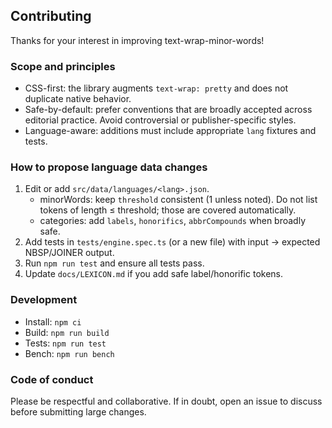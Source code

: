 ## Contributing

Thanks for your interest in improving text-wrap-minor-words!

### Scope and principles

- CSS-first: the library augments `text-wrap: pretty` and does not duplicate native behavior.
- Safe-by-default: prefer conventions that are broadly accepted across editorial practice. Avoid controversial or publisher-specific styles.
- Language-aware: additions must include appropriate `lang` fixtures and tests.

### How to propose language data changes

1. Edit or add `src/data/languages/<lang>.json`.
   - minorWords: keep `threshold` consistent (1 unless noted). Do not list tokens of length ≤ threshold; those are covered automatically.
   - categories: add `labels`, `honorifics`, `abbrCompounds` when broadly safe.
2. Add tests in `tests/engine.spec.ts` (or a new file) with input → expected NBSP/JOINER output.
3. Run `npm run test` and ensure all tests pass.
4. Update `docs/LEXICON.md` if you add safe label/honorific tokens.

### Development

- Install: `npm ci`
- Build: `npm run build`
- Tests: `npm run test`
- Bench: `npm run bench`

### Code of conduct

Please be respectful and collaborative. If in doubt, open an issue to discuss before submitting large changes.

